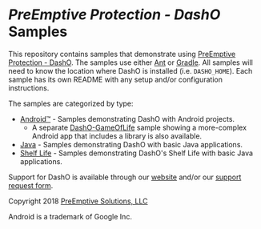 # _PreEmptive Protection - DashO_ Samples

This repository contains samples that demonstrate using [PreEmptive Protection - DashO](https://www.preemptive.com/products/dasho/).
The samples use either [Ant](http://ant.apache.org) or [Gradle](http://www.gradle.org).
All samples will need to know the location where DashO is installed (i.e. `DASHO_HOME`).
Each sample has its own README with any setup and/or configuration instructions.

The samples are categorized by type:

* [Android&trade;](android/README.md) - Samples demonstrating DashO with Android projects.
  * A separate [DashO-GameOfLife](https://github.com/preemptive/DashO-GameOfLife) sample showing a more-complex Android app that includes a library is also available.
* [Java](java/README.md) - Samples demonstrating DashO with basic Java applications.
* [Shelf Life](shelflife/README.md) - Samples demonstrating DashO's Shelf Life with basic Java applications.

Support for DashO is available through our [website](https://www.preemptive.com/support/dasho-support) and/or our [support request form](https://www.preemptive.com/contact/supportrequestform).

Copyright 2018 [PreEmptive Solutions, LLC](https://www.preemptive.com)

Android is a trademark of Google Inc.
